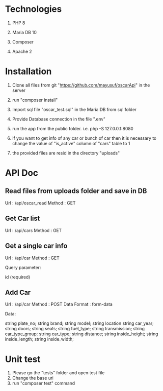 # Technologies

1. PHP 8

2. Maria DB 10

3. Composer

4. Apache 2


# Installation 

1. Clone all files from git "https://github.com/mayusuf/oscarApi" in the server

2. run "composer install"

3. Import sql file "oscar_test.sql" in the Maria DB from sql folder

4. Provide Database connection in the file ".env"

5. run the app from the public folder. i.e. php -S 127.0.0.1:8080

6. if you want to get info of any car or bunch of car then it is necessary to change 
	the value of "is_active" column of "cars" table to 1 

7. the provided files are resid in the directory "uploads"


# API Doc

 
## Read files from uploads folder and save in DB

Url : /api/oscar_read
Method : GET

## Get Car list

Url : /api/cars
Method : GET

## Get a single car info

Url : /api/car
Method : GET

Query parameter:

id (required)


## Add Car

Url : /api/car
Method : POST
Data Format : form-data

Data:

string plate_no;
string brand;
string model;
string location
string car_year;
string doors;
string seats;
string fuel_type;
string transmission;
string car_type_group;
string car_type;
string distance;
string inside_height;
string inside_length;
string inside_width;


# Unit test
1. Please go the "tests" folder and open test file
2. Change the base uri 
3. run "composer test" command  